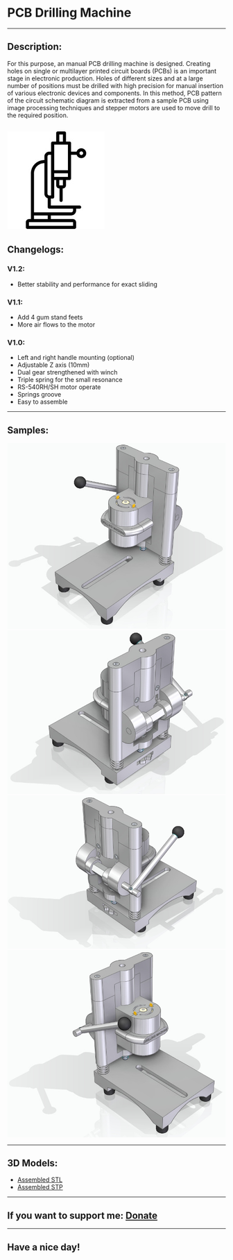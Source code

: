 # PCB Drilling Machine

---

## Description:

For this purpose, an manual PCB drilling machine is designed. Creating holes on single or multilayer printed circuit boards (PCBs) is an important stage in electronic production. Holes of different sizes and at a large number of positions must be drilled with high precision for manual insertion of various electronic devices and components. In this method, PCB pattern of the circuit schematic diagram is extracted from a sample PCB using image processing techniques and stepper motors are used to move drill to the required position.

![](/pcb_drilling_machine_logo.jpg)
---
## Changelogs:

### V1.2:

- Better stability and performance for exact sliding

### V1.1:

- Add 4 gum stand feets
- More air flows to the motor

### V1.0:

- Left and right handle mounting (optional)
- Adjustable Z axis (10mm)
- Dual gear strengthened with winch
- Triple spring for the small resonance
- RS-540RH/SH motor operate
- Springs groove
- Easy to assemble

---

## Samples:

![](/szerelt_1.jpg)
![](/szerelt_2.jpg)
![](/szerelt_3.jpg)
![](/szerelt_4.jpg)

---

## 3D Models:

- [Assembled STL](https://github.com/drcyberg/PCB_Drilling_Machine/blob/master/szerelt.stl "Assembled")
- [Assembled STP](https://github.com/drcyberg/PCB_Drilling_Machine/blob/master/drilling_machine.stp "Assembled")

---

## If you want to support me: [Donate](https://www.paypal.me/Kunee82 "Donate")

---

## Have a nice day!
